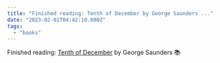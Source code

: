 ```yaml
---
title: "Finished reading: Tenth of December by George Saunders ..."
date: "2023-02-01T04:42:10.000Z"
tags: 
  - "books"
---
```


Finished reading: [Tenth of December](https://micro.blog/books/9780812993813) by George Saunders 📚
